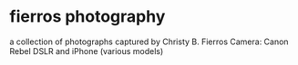 # fierros photography
a collection of photographs captured by Christy B. Fierros
Camera: Canon Rebel DSLR and iPhone (various models)

